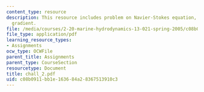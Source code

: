 ```yaml
---
content_type: resource
description: This resource includes problem on Navier-Stokes equation, and pressure
  gradient.
file: /media/courses/2-20-marine-hydrodynamics-13-021-spring-2005/c08b0911bb1e163684a28367513910c3_chall_2.pdf
file_type: application/pdf
learning_resource_types:
- Assignments
ocw_type: OCWFile
parent_title: Assignments
parent_type: CourseSection
resourcetype: Document
title: chall_2.pdf
uid: c08b0911-bb1e-1636-84a2-8367513910c3
---
```

